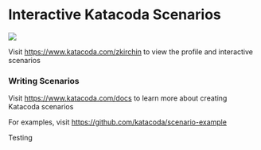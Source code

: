 # Interactive Katacoda Scenarios

[![](http://shields.katacoda.com/katacoda/zkirchin/count.svg)](https://www.katacoda.com/zkirchin "Get your profile on Katacoda.com")

Visit https://www.katacoda.com/zkirchin to view the profile and interactive scenarios

### Writing Scenarios
Visit https://www.katacoda.com/docs to learn more about creating Katacoda scenarios

For examples, visit https://github.com/katacoda/scenario-example



Testing